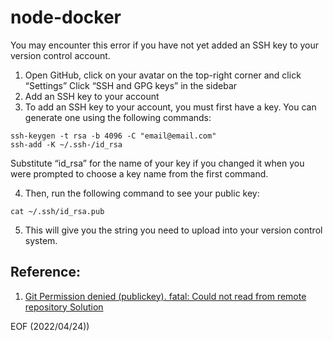 # node-docker

You may encounter this error if you have not yet added an SSH key to your version control account. 

1. Open GitHub, click on your avatar on the top-right corner and click “Settings”
Click “SSH and GPG keys” in the sidebar
2. Add an SSH key to your account
3. To add an SSH key to your account, you must first have a key. You can generate one using the following commands:
```
ssh-keygen -t rsa -b 4096 -C "email@email.com"
ssh-add -K ~/.ssh-/id_rsa
```
Substitute “id_rsa” for the name of your key if you changed it when you were prompted to choose a key name from the first command. 

4. Then, run the following command to see your public key:
```
cat ~/.ssh/id_rsa.pub
```
5. This will give you the string you need to upload into your version control system.

## Reference:
1. [Git Permission denied (publickey). fatal: Could not read from remote repository Solution](https://careerkarma.com/blog/git-permission-denied-publickey/)

EOF (2022/04/24))

